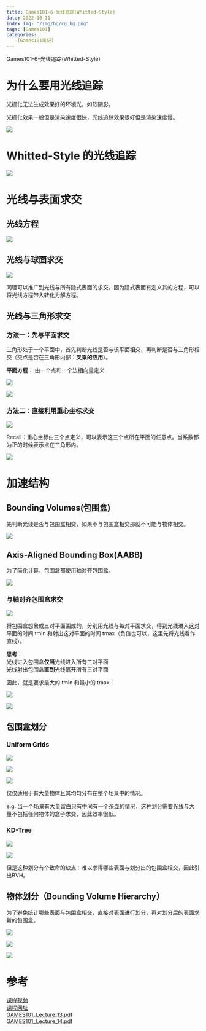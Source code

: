 ```yaml
---
title: Games101-6-光线追踪(Whitted-Style)
date: 2022-10-11
index_img: "/img/bg/cg_bg.png"
tags: [Games101]
categories: 
   -[Games101笔记]
---
```


Games101-6-光线追踪(Whitted-Style)
<!-- more -->

# 为什么要用光线追踪

光栅化无法生成效果好的环境光，如软阴影。

光栅化效果一般但是渲染速度很快，光线追踪效果很好但是渲染速度慢。

![](/article_img/2022-10-11-17-42-00.png)

# Whitted-Style 的光线追踪

![](/article_img/2022-10-11-17-42-58.png)

# 光线与表面求交

## 光线方程

![](/article_img/2022-10-11-17-45-24.png)

## 光线与球面求交

![](/article_img/2022-10-11-17-46-35.png)

同理可以推广到光线与所有隐式表面的求交，因为隐式表面有定义其的方程，可以将光线方程带入转化为解方程。

## 光线与三角形求交

### 方法一：先与平面求交

三角形处于一个平面中，首先判断光线是否与该平面相交，再判断是否与三角形相交（交点是否在三角形内部：**叉乘的应用**）。

**平面方程**： 由一个点和一个法相向量定义

![](/article_img/2022-10-11-17-50-28.png)

![](/article_img/2022-10-11-17-54-18.png)

### 方法二：直接利用重心坐标求交

![](/article_img/2022-10-11-17-57-15.png)

Recall：重心坐标由三个点定义，可以表示这三个点所在平面的任意点。当系数都为正的时候表示点在三角形内。

![](/article_img/2022-08-29-16-22-31.png)

# 加速结构

## Bounding Volumes(包围盒)

先判断光线是否与包围盒相交，如果不与包围盒相交那就不可能与物体相交。

![](/article_img/2022-10-11-18-08-40.png)

## Axis-Aligned Bounding Box(AABB)

为了简化计算，包围盒都使用轴对齐包围盒。

![](/article_img/2022-10-11-18-10-27.png)

### 与轴对齐包围盒求交

![](/article_img/2022-10-11-18-12-37.png)

将包围盒想象成三对平面围成的，分别用光线与每对平面求交，得到光线进入这对平面的时间 tmin 和射出这对平面的时间 tmax（负值也可以，这里先将光线看作直线）。

**思考**：  
光线进入包围盒**仅当**光线进入所有三对平面  
光线射出包围盒**直到**光线离开所有三对平面

因此，就是要求最大的 tmin 和最小的 tmax：

![](/article_img/2022-10-11-18-18-49.png)

![](/article_img/2022-10-11-18-19-43.png)

## 包围盒划分

### Uniform Grids
![](/article_img/2022-10-11-18-30-32.png)

![](/article_img/2022-10-11-18-30-38.png)

![](/article_img/2022-10-11-18-32-03.png)

仅仅适用于有大量物体且其均匀分布在整个场景中的情况。

e.g. 当一个场景有大量留白只有中间有一个茶壶的情况，这种划分需要光线与大量不包括任何物体的盒子求交，因此效率很低。

### KD-Tree

![](/article_img/2022-10-11-18-35-53.png)

![](/article_img/2022-10-11-18-36-23.png)

但是这种划分有个致命的缺点：难以求得哪些表面与划分出的包围盒相交，因此引出BVH。

## 物体划分（Bounding Volume Hierarchy）

为了避免统计哪些表面与包围盒相交，直接对表面进行划分，再对划分后的表面求新的包围盒。

![](/article_img/2022-10-11-18-40-01.png)

![](/article_img/2022-10-11-18-40-53.png)

![](/article_img/2022-10-11-18-41-58.png)

# 参考

[课程视频](https://www.bilibili.com/video/BV1X7411F744?p=13&vd_source=93b215eab72b2548f75d0772e28f8b20)  
[课程网址](https://sites.cs.ucsb.edu/~lingqi/teaching/games101.html)  
[GAMES101_Lecture_13.pdf](https://sites.cs.ucsb.edu/~lingqi/teaching/resources/GAMES101_Lecture_13.pdf)  
[GAMES101_Lecture_14.pdf](https://sites.cs.ucsb.edu/~lingqi/teaching/resources/GAMES101_Lecture_14.pdf)  
